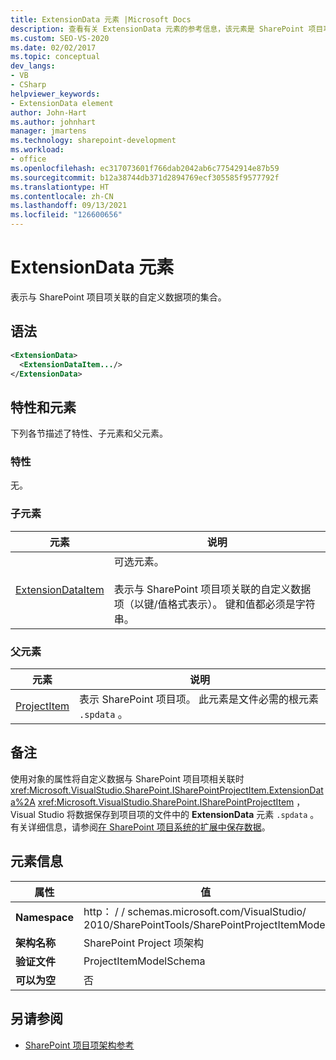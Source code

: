 ```yaml
---
title: ExtensionData 元素 |Microsoft Docs
description: 查看有关 ExtensionData 元素的参考信息，该元素是 SharePoint 项目项架构中的一个元素。
ms.custom: SEO-VS-2020
ms.date: 02/02/2017
ms.topic: conceptual
dev_langs:
- VB
- CSharp
helpviewer_keywords:
- ExtensionData element
author: John-Hart
ms.author: johnhart
manager: jmartens
ms.technology: sharepoint-development
ms.workload:
- office
ms.openlocfilehash: ec317073601f766dab2042ab6c77542914e87b59
ms.sourcegitcommit: b12a38744db371d2894769ecf305585f9577792f
ms.translationtype: HT
ms.contentlocale: zh-CN
ms.lasthandoff: 09/13/2021
ms.locfileid: "126600656"
---
```

# <a name="extensiondata-element"></a>ExtensionData 元素
  表示与 SharePoint 项目项关联的自定义数据项的集合。

## <a name="syntax"></a>语法

```xml
<ExtensionData>
  <ExtensionDataItem.../>
</ExtensionData>
```

## <a name="attributes-and-elements"></a>特性和元素
 下列各节描述了特性、子元素和父元素。

### <a name="attributes"></a>特性
 无。

### <a name="child-elements"></a>子元素

|元素|说明|
|-------------|-----------------|
|[ExtensionDataItem](../sharepoint/extensiondataitem-element.md)|可选元素。<br /><br /> 表示与 SharePoint 项目项关联的自定义数据项（以键/值格式表示）。 键和值都必须是字符串。|

### <a name="parent-elements"></a>父元素

|元素|说明|
|-------------|-----------------|
|[ProjectItem](../sharepoint/projectitem-element.md)|表示 SharePoint 项目项。 此元素是文件必需的根元素 `.spdata` 。|

## <a name="remarks"></a>备注
 使用对象的属性将自定义数据与 SharePoint 项目项相关联时 <xref:Microsoft.VisualStudio.SharePoint.ISharePointProjectItem.ExtensionData%2A> <xref:Microsoft.VisualStudio.SharePoint.ISharePointProjectItem> ，Visual Studio 将数据保存到项目项的文件中的 **ExtensionData** 元素 `.spdata` 。 有关详细信息，请参阅[在 SharePoint 项目系统的扩展中保存数据](../sharepoint/saving-data-in-extensions-of-the-sharepoint-project-system.md)。

## <a name="element-information"></a>元素信息

|属性|值|
|-|-|
|**Namespace**|http： \/ \/ schemas.microsoft.com/VisualStudio/<br>2010/SharePointTools/SharePointProjectItemModel|
|**架构名称**|SharePoint Project 项架构|
|**验证文件**|ProjectItemModelSchema|
|**可以为空**|否|

## <a name="see-also"></a>另请参阅
- [SharePoint 项目项架构参考](../sharepoint/sharepoint-project-item-schema-reference.md)
